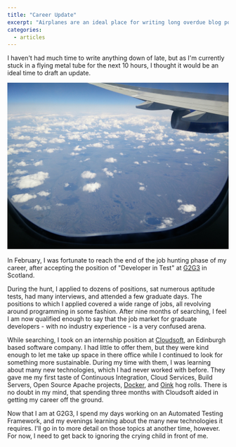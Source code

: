 ```yaml
---
title: "Career Update"
excerpt: "Airplanes are an ideal place for writing long overdue blog posts."
categories:
  - articles
---
```


I haven't had much time to write anything down of late,
but as I'm currently stuck in a flying metal tube for the next 10 hours, I thought it would be an ideal time to draft an update.

![Somewhere over North America][over-north-america]

In February, I was fortunate to reach the end of the job hunting phase of my career,
after accepting the position of "Developer in Test" at [G2G3][1] in Scotland.

During the hunt, I applied to dozens of positions, sat numerous aptitude tests, had many interviews,
and attended a few graduate days. The positions to which I applied covered a wide range of jobs,
all revolving around programming in some fashion. After nine months of searching,
I feel I am now qualified enough to say that the job market for graduate developers - with no industry experience - is a very confused arena.

While searching, I took on an internship position at [Cloudsoft][2], an Edinburgh based software company.
I had little to offer them, but they were kind enough to let me take up space in there office while I
continued to look for something more sustainable. During my time with them,
I was learning about many new technologies, which I had never worked with before.
They gave me my first taste of Continuous Integration, Cloud Services, Build Servers,
Open Source Apache projects, [Docker][3], and [Oink][4] hog rolls. There is no doubt in my mind,
that spending three months with Cloudsoft aided in getting my career off the ground.

Now that I am at G2G3, I spend my days working on an Automated Testing Framework,
and my evenings learning about the many new technologies it requires.
I'll go in to more detail on those topics at another time, however.
For now, I need to get back to ignoring the crying child in front of me.

<!-- References -->
[1]: https://g2g3.com/ "G2G3"
[2]: https://www.cloudsoft.io/ "Cloudsoft"
[3]: https://www.docker.com/ "Docker"
[4]: https://www.oinkhogroast.co.uk/ "Oink"

<!-- Images -->
[over-north-america]: /assets/images/articles/over-north-america.jpg "Somewhere over North America"
